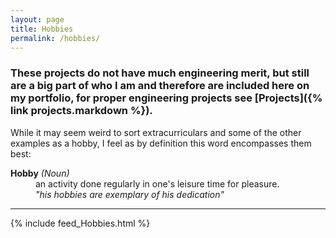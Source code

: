 ```yaml
---
layout: page
title: Hobbies
permalink: /hobbies/
---
```


### These projects do not have much engineering merit, but still are a big part of who I am and therefore are included here on my portfolio, for proper engineering projects see [Projects]({% link projects.markdown %}).

While it may seem weird to sort extracurriculars and some of the other examples as a hobby, I feel as by definition this word encompasses them best:

<dl>
  <dt><b>Hobby</b> <i>(Noun)</i></dt>
  <dd>an activity done regularly in one's leisure time for pleasure.</dd>
  <dd><i>"his hobbies are exemplary of his dedication"</i></dd>
</dl>

---

{% include feed_Hobbies.html %}
